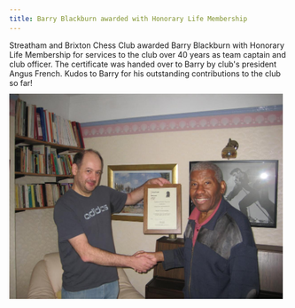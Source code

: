 ```yaml
---
title: Barry Blackburn awarded with Honorary Life Membership
---
```


Streatham and Brixton Chess Club awarded Barry Blackburn with Honorary Life Membership for services to the club over 40 years
 as team captain and club officer. The certificate was handed over to Barry by club's president Angus French. Kudos to Barry for his outstanding contributions to the club so far!


<br>

<div class="img-auto-sized" style="float: left; padding-right: 10px; margin-top: -20px;" align="left">  
  <img src="/assets/photos/barry-honor.jpg" class="img-responsive"/>
</div>
